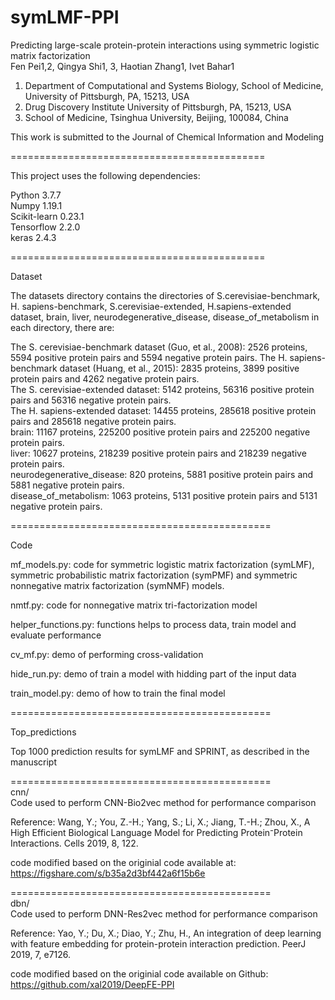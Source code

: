 # symLMF-PPI
Predicting large-scale protein-protein interactions using symmetric logistic matrix factorization   
Fen Pei1,2, Qingya Shi1, 3, Haotian Zhang1, Ivet Bahar1
1. Department of Computational and Systems Biology, School of Medicine, University of Pittsburgh, PA, 15213, USA
2. Drug Discovery Institute University of Pittsburgh, PA, 15213, USA
3. School of Medicine, Tsinghua University, Beijing, 100084, China  

This work is submitted to the Journal of Chemical Information and Modeling  

============================================

This project uses the following dependencies:

Python 3.7.7  
Numpy 1.19.1  
Scikit-learn 0.23.1  
Tensorflow 2.2.0  
keras 2.4.3  

============================================

Dataset  

The datasets directory contains the directories of S.cerevisiae-benchmark, H. sapiens-benchmark, S.cerevisiae-extended, H.sapiens-extended dataset, brain, liver, neurodegenerative_disease, disease_of_metabolism in each directory, there are:  

The S. cerevisiae-benchmark dataset (Guo, et al., 2008): 2526 proteins, 5594 positive protein pairs and 5594 negative protein pairs.
The H. sapiens-benchmark dataset (Huang, et al., 2015): 2835 proteins, 3899 positive protein pairs and 4262 negative protein pairs.  
The S. cerevisiae-extended dataset: 5142 proteins, 56316 positive protein pairs and 56316 negative protein pairs.  
The H. sapiens-extended dataset: 14455 proteins, 285618 positive protein pairs and 285618 negative protein pairs.  
brain: 11167 proteins, 225200 positive protein pairs and 225200 negative protein pairs.  
liver: 10627 proteins, 218239 positive protein pairs and 218239 negative protein pairs.  
neurodegenerative_disease: 820 proteins, 5881 positive protein pairs and 5881 negative protein pairs.  
disease_of_metabolism: 1063 proteins, 5131 positive protein pairs and 5131 negative protein pairs.   

=============================================  

Code

mf_models.py: code for symmetric logistic matrix factorization (symLMF),  symmetric probabilistic matrix factorization (symPMF) and symmetric nonnegative matrix factorization (symNMF) models.  

nmtf.py: code for nonnegative matrix tri-factorization model  

helper_functions.py: functions helps to process data, train model and evaluate performance  

cv_mf.py: demo of performing cross-validation  

hide_run.py: demo of train a model with hidding part of the input data  

train_model.py: demo of how to train the final model  

=============================================  

Top_predictions

Top 1000 prediction results for symLMF and SPRINT, as described in the manuscript  


=============================================  
cnn/  
Code used to perform CNN-Bio2vec method for performance comparison  

Reference: 
Wang, Y.; You, Z.-H.; Yang, S.; Li, X.; Jiang, T.-H.; Zhou, X., A High Efficient Biological Language Model 
for Predicting Protein⁻Protein Interactions. Cells 2019, 8, 122.

code modified based on the originial code available at: https://figshare.com/s/b35a2d3bf442a6f15b6e


=============================================  
dbn/  
Code used to perform DNN-Res2vec method for performance comparison 

Reference: Yao, Y.; Du, X.; Diao, Y.; Zhu, H., An integration of deep learning with feature embedding
for protein-protein interaction prediction. PeerJ 2019, 7, e7126.

code modified based on the originial code available on Github: https://github.com/xal2019/DeepFE-PPI  

